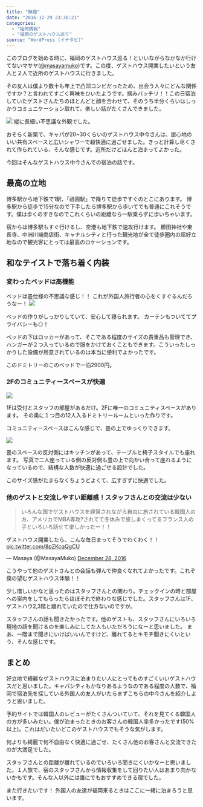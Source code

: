 ```yaml
---
title: "無題"
date: "2016-12-29 23:36:21"
categories:
  - "福岡情報"
  - "福岡のゲストハウス巡り"
source: "WordPress (イナタビ)"
---
```


このブログを始める時に、福岡のゲストハウス巡る！といいながらなかなか行けてないマサヤ([@masayamuko](https://twitter.com/MasayaMuko))です。この度、ゲストハウス開業したいという友人と２人で近所のゲストハウスに行きました。

その友人は僕より数十も年上で凸凹コンビだったため、出会う人々にどんな関係ですか？と言われてすごく興味をひいたようです。掴みバッチリ！！この日宿泊していたゲストさんたちのほとんどと顔を合わせて、そのうち半分くらいはしっかりコミュニケーション取れて、楽しい話がたくさんできました。

![](https://masayamuko.com/wp/wp-content/uploads/2016/12/写真-2016-12-28-16-13-17.jpg)
縦に長細い不思議な外観でした。

おそらく新築で、キャパが20~30くらいのゲストハウス中今さんは、居心地のいい共有スペースと広いシャワーで超快適に過ごせました。きっと計算し尽くされて作られている、そんな感じです。近所だけどほんと泊まってよかった。

今回はそんなゲストハウス中今さんでの宿泊の話です。

## 最高の立地

博多駅から地下鉄で1駅、「祇園駅」で降りて徒歩ですぐのとこにあります。
博多駅から徒歩で15分なので下手したら博多駅から歩いてでも普通にこれそうです。僕は歩くのすきなのでこれくらいの距離なら一駅乗らずに歩いちゃいます。

宿からは博多駅もすぐ行けるし、空港も地下鉄で速攻行けます。
櫛田神社や東長寺、中洲川端商店街、キャナルシティと行った観光地が全て徒歩圏内の超好立地なので観光客にとっては最高のロケーションです。

## 和なテイストで落ち着く内装

### 変わったベッドは高機能
ベッドは畳仕様の不思議な感じ！！
これが外国人旅行者の心をくすぐるんだろうなー！
![](https://masayamuko.com/wp/wp-content/uploads/2016/12/写真-2016-12-28-16-24-40.jpg)

ベッドの作りがしっかりしていて、安心して寝られます。
カーテンもついててプライバシーも◎！

ベッドの下はロッカーがあって、そこである程度のサイズの貴重品も管理でき、ハンガーが２つ入っているので服をかけておくこともできます。こういったしっかりした設備が用意されているのは本当に便利でよかったです。

このドミトリーのこのベッドで一泊2900円。

### 2Fのコミュニティースペースが快適

![](https://masayamuko.com/wp/wp-content/uploads/2016/12/写真-2016-12-28-23-27-06-1024x768.jpg)

1Fは受付とスタッフの部屋があるだけ。2Fに唯一のコミュニティスペースがあります。
その奥に１つ目の12人入るドミトリールームといった作りです。

コミュニティースペースはこんな感じで、畳の上でゆっくりできます。

![](https://masayamuko.com/wp/wp-content/uploads/2016/12/写真-2016-12-28-23-26-55-1024x768.jpg)

畳のスペースの反対側にはキッチンがあって、テーブルと椅子スタイルでも座れます。
写真で二人座っている側の反対側も畳の上で向かい合って座れるようになっているので、結構な人数が快適に過ごせる設計でした。

このサイズ感がたまらなくちょうどよくて、広すぎずに快適でした。

### 他のゲストと交流しやすい距離感！スタッフさんとの交流は少ない

> いろんな国でゲストハウスを経営されながら自由に旅されている韓国人の方、アメリカでMBA専攻?されてて冬休みで旅しまくってるフランス人の子といろいろ話せて楽しかったー！！

ゲストハウス開業したら、こんな毎日まってそうでわくわく！！ [pic.twitter.com/8pZKcqQgCU](https://t.co/8pZKcqQgCU)

— Masaya (@MasayaMuko) [December 28, 2016](https://twitter.com/MasayaMuko/status/814121446628691968)

こうやって他のゲストさんとの会話も弾んで仲良くなれてよかったです。これぞ僕の望むゲストハウス体験！！

少し惜しいかなと思ったのはスタッフさんとの関わり。チェックインの時と部屋への案内をしてもらったらほぼそれで終わりな感じでした。スタッフさんは1F、ゲストハウ2,3階と離れていたので仕方ないのですが。

スタッフさんの話も聞きたかったです。他のゲストも、スタッフさんにいろいろ現地の話を聞けるのを楽しみにしてた人もいただろうになーと思いました。
まあ、一階まで聞きにいけばいいんですけど、離れてるとキモチ聞きにくいという、そんな感じです。

## まとめ

好立地で綺麗なゲストハウスに泊まりたい人にとってものすごくいいゲストハウスだと思いました。キャパシティもかなりあるようなのである程度の人数で、福岡で宿泊先を探している外国人の友人がいたらまずこちらの中今さんを紹介しようと思いました。

予約サイトでは韓国人のレビューがたくさんついていて、それを見てくる韓国人の方が多いみたい。僕が泊まったときのお客さんの韓国人率多かったです(50%以上)。これはだいたいどこのゲストハウスでもそうな気がします。

何よりも綺麗で何不自由なく快適に過ごせ、たくさん他のお客さんと交流できたのが大満足でした。

スタッフさんとの距離が離れているのでいろいろ聞きにくいかなーと思いました。１人旅で、宿のスタッフさんから情報収集をして回りたい人はあまり向かないかもです。そんな人以外には誰にでもおすすめできる宿でした。

また行きたいです！
外国人の友達が福岡来るときはここに一緒に泊まろうと思います。